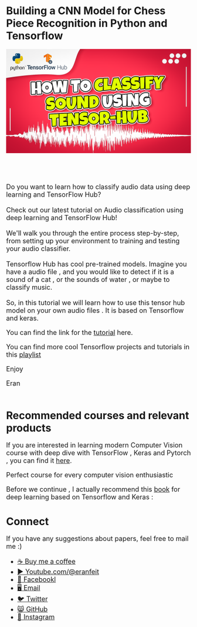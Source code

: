 # Building a CNN Model for Chess Piece Recognition in Python and Tensorflow

<p align="center">
  <img width="800" src="how to classify sound using tensor hub.png" "image">
</p>

##
<br/><br/> 

<font size= "4" >
Do you want to learn how to classify audio data using deep learning and TensorFlow Hub? 
<br/><br/> 
Check out our latest tutorial on Audio classification using deep learning and TensorFlow Hub! 
 <br/><br/> 
We'll walk you through the entire process step-by-step, from setting up your environment to training and testing your audio classifier.
<br/><br/> 
Tensorflow Hub has cool pre-trained models. 
Imagine you have a audio file , and you would like to detect if it is a sound of a cat , or the sounds of water , or maybe to classify music.
 <br/><br/> 
So, in this tutorial we will learn how to use this tensor hub model on your own audio files .
It is based on Tensorflow and keras.

You can find the link for the [tutorial](https://youtu.be/_iX0VRp7UEA) here. 

You can find more cool Tensorflow projects and tutorials in this [playlist](https://youtube.com/playlist?list=PLdkryDe59y4Ze9_12JhWu3cs-lOGYwYeD)

Enjoy

Eran
<br/><br/> 

</font>

# Recommended courses and relevant products 
<font size= "4" >

If you are interested in learning modern Computer Vision course with deep dive with TensorFlow , Keras and Pytorch , you can find it [here](http://bit.ly/3HeDy1V).

Perfect course for every computer vision enthusiastic

Before we continue , I actually recommend this [book](https://amzn.to/3STWZ2N) for deep learning based on Tensorflow and Keras : 



</font>

# Connect

<font size= "4" >
If you have any suggestions about papers, feel free to mail me :)

- [☕ Buy me a coffee](https://ko-fi.com/eranfeit)
- [▶️ Youtube.com/@eranfeit](youtube.com/@eranfeit?sub_confirmation=1)
- [🐙 Facebookl](https://www.facebook.com/groups/3080601358933585)
- [🖥️ Email](mailto:feitgemel@gmail.com)
- [🐦 Twitter](https://twitter.com/eran_feit )
- [😸 GitHub](https://github.com/feitgemel)
- [📸 Instagram](https://www.instagram.com/eran_feit/)
</font>

